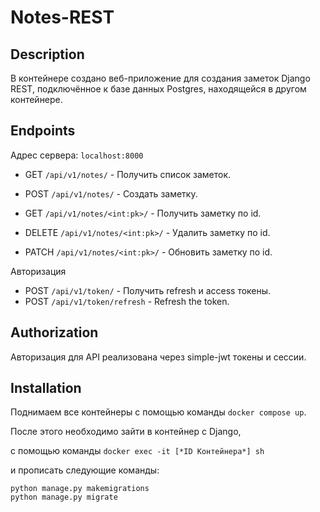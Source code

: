 # Notes-REST


## Description
В контейнере создано веб-приложение для создания заметок Django REST, подключённое к базе данных Postgres, находящейся в другом контейнере.

## Endpoints

Адрес сервера: ```localhost:8000```

* GET ```/api/v1/notes/``` - Получить список заметок.
* POST ```/api/v1/notes/``` - Создать заметку.

* GET ```/api/v1/notes/<int:pk>/``` - Получить заметку по id.
* DELETE ```/api/v1/notes/<int:pk>/``` - Удалить заметку по id.
* PATCH ```/api/v1/notes/<int:pk>/``` - Обновить заметку по id.

Авторизация
* POST ```/api/v1/token/``` - Получить refresh и access токены.
* POST ```/api/v1/token/refresh``` - Refresh the token.

## Authorization

Авторизация для API реализована через simple-jwt токены и сессии.

## Installation
Поднимаем все контейнеры с помощью команды `docker compose up`.

После этого необходимо зайти в контейнер с Django,

 с помощью команды `docker exec -it [*ID Контейнера*] sh`

и прописать следующие команды:
```
python manage.py makemigrations
python manage.py migrate
```

